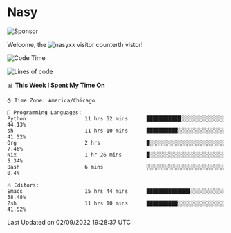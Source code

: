 # Nasy

<!--
<p align="center">
<img height="200" src="https://github-readme-stats.vercel.app/api?username=nasyxx&count_private=true&show_icons=true&theme=dracula&include_all_commits=true"/>
<img height="200" src="https://github-readme-stats.vercel.app/api/top-langs/?username=nasyxx&theme=dracula&hide=html,jupyter+notebook&count_private=true&show_icons=true"/>
</p>

  
----------------
-->

![Sponsor](https://img.shields.io/static/v1.svg?label=Sponsor&message=%E2%9D%A4&logo=GitHub&style=flat&color=pink)
 
Welcome, the ![nasyxx visitor counter](https://count.getloli.com/get/@nasyxx?theme=rule34)th vistor!
 
<!--START_SECTION:waka-->
![Code Time](http://img.shields.io/badge/Code%20Time-2%2C605%20hrs%2046%20mins-blue)

![Lines of code](https://img.shields.io/badge/From%20Hello%20World%20I%27ve%20Written-5%20Million%20lines%20of%20code-blue)

📊 **This Week I Spent My Time On** 

```text
⌚︎ Time Zone: America/Chicago

💬 Programming Languages: 
Python                   11 hrs 52 mins      ███████████░░░░░░░░░░░░░░   44.13% 
sh                       11 hrs 10 mins      ██████████░░░░░░░░░░░░░░░   41.52% 
Org                      2 hrs               █░░░░░░░░░░░░░░░░░░░░░░░░   7.46% 
Nix                      1 hr 26 mins        █░░░░░░░░░░░░░░░░░░░░░░░░   5.34% 
Bash                     6 mins              ░░░░░░░░░░░░░░░░░░░░░░░░░   0.4%

🔥 Editors: 
Emacs                    15 hrs 44 mins      ██████████████░░░░░░░░░░░   58.48% 
Zsh                      11 hrs 10 mins      ██████████░░░░░░░░░░░░░░░   41.52%

```


 Last Updated on 02/09/2022 19:28:37 UTC
<!--END_SECTION:waka-->

<!-- ![visitors](https://visitor-badge.laobi.icu/badge?page_id=nasyxx.nasyxx) -->
